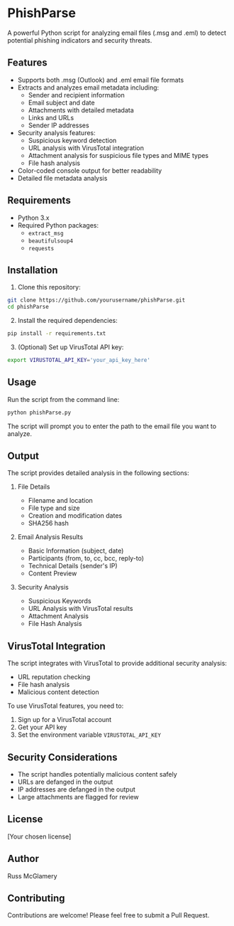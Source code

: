 # PhishParse

A powerful Python script for analyzing email files (.msg and .eml) to detect potential phishing indicators and security threats.

## Features

- Supports both .msg (Outlook) and .eml email file formats
- Extracts and analyzes email metadata including:
  - Sender and recipient information
  - Email subject and date
  - Attachments with detailed metadata
  - Links and URLs
  - Sender IP addresses
- Security analysis features:
  - Suspicious keyword detection
  - URL analysis with VirusTotal integration
  - Attachment analysis for suspicious file types and MIME types
  - File hash analysis
- Color-coded console output for better readability
- Detailed file metadata analysis

## Requirements

- Python 3.x
- Required Python packages:
  - `extract_msg`
  - `beautifulsoup4`
  - `requests`

## Installation

1. Clone this repository:
```bash
git clone https://github.com/yourusername/phishParse.git
cd phishParse
```

2. Install the required dependencies:
```bash
pip install -r requirements.txt
```

3. (Optional) Set up VirusTotal API key:
```bash
export VIRUSTOTAL_API_KEY='your_api_key_here'
```

## Usage

Run the script from the command line:

```bash
python phishParse.py
```

The script will prompt you to enter the path to the email file you want to analyze.

## Output

The script provides detailed analysis in the following sections:

1. File Details
   - Filename and location
   - File type and size
   - Creation and modification dates
   - SHA256 hash

2. Email Analysis Results
   - Basic Information (subject, date)
   - Participants (from, to, cc, bcc, reply-to)
   - Technical Details (sender's IP)
   - Content Preview

3. Security Analysis
   - Suspicious Keywords
   - URL Analysis with VirusTotal results
   - Attachment Analysis
   - File Hash Analysis

## VirusTotal Integration

The script integrates with VirusTotal to provide additional security analysis:
- URL reputation checking
- File hash analysis
- Malicious content detection

To use VirusTotal features, you need to:
1. Sign up for a VirusTotal account
2. Get your API key
3. Set the environment variable `VIRUSTOTAL_API_KEY`

## Security Considerations

- The script handles potentially malicious content safely
- URLs are defanged in the output
- IP addresses are defanged in the output
- Large attachments are flagged for review

## License

[Your chosen license]

## Author

Russ McGlamery

## Contributing

Contributions are welcome! Please feel free to submit a Pull Request. 